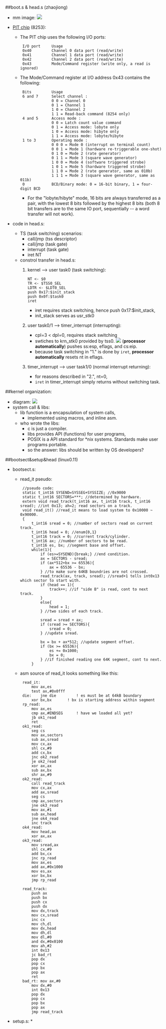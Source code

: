 ##boot.s & head.s (zhaojiong)
 * mm image:
![](../images/boot&head.jpg)
 * [PIT chip](http://wiki.osdev.org/Programmable_Interval_Timer) (8253):
	 * The PIT chip uses the following I/O ports:


			I/O port     Usage
			0x40         Channel 0 data port (read/write)
			0x41         Channel 1 data port (read/write)
			0x42         Channel 2 data port (read/write)
			0x43         Mode/Command register (write only, a read is ignored)

	 * The Mode/Command register at I/O address 0x43 contains the following:


			Bits         Usage
			6 and 7      Select channel :
			             0 0 = Channel 0
			             0 1 = Channel 1
			             1 0 = Channel 2
			             1 1 = Read-back command (8254 only)
			4 and 5      Access mode :
			             0 0 = Latch count value command
			             0 1 = Access mode: lobyte only
			             1 0 = Access mode: hibyte only
			             1 1 = Access mode: lobyte/hibyte
			1 to 3       Operating mode :
			             0 0 0 = Mode 0 (interrupt on terminal count)
			             0 0 1 = Mode 1 (hardware re-triggerable one-shot)
			             0 1 0 = Mode 2 (rate generator)
			             0 1 1 = Mode 3 (square wave generator)
			             1 0 0 = Mode 4 (software triggered strobe)
			             1 0 1 = Mode 5 (hardware triggered strobe)
			             1 1 0 = Mode 2 (rate generator, same as 010b)
			             1 1 1 = Mode 3 (square wave generator, same as 011b)
			0            BCD/Binary mode: 0 = 16-bit binary, 1 = four-digit BCD

		 * For the "lobyte/hibyte" mode, 16 bits are always transferred as a pair, with the lowest 8 bits followed by the highest 8 bits (both 8 bit transfers are to the same IO port, sequentially -- a word transfer will not work).

 * code in head.s:
	 * TS (task switching) scenarios:
		 * call/jmp (tss descriptor)
		 * call/jmp (task gate)
		 * interrupt (task gate)
		 * iret NT
	 * constrol transfer in head.s:
		 1. kernel --> user task0 (task switching):

				NT <- $0
				TR <- $TSS0_SEL
				LDTR <- $LDT0_SEL
				push 0x17:$init_stack
				push 0x0f:$task0
				iret
			 * iret requires stack switching, hence push 0x17:$init_stack,
			 * init_stack serves as usr_stk0
		 2. user task0/1 --> timer_interrupt (interrupting):
			 * cpl=3 < dpl=0, requires stack switching
			 * swtiches to krn_stk0 provided by tss0.
			 ![](../images/interrupt_stack.png)
			 (**processor automatically**) pushes ss:esp, eflags, and cs:eip.
			 * because task switching in "1." is done by `iret`, **processor automatically** resets nt in eflags.
		 3. timer_interrupt --> user task1/0 (normal interrupt returning):
			 * for reasons described in "2.", nt=0,
			 * `iret` in timer_interrupt simply returns without switching task.

##kernel organization:
 * diagram:
![](../images/kernel.png)
 * system call & libs:
	 * lib function is a encapsulation of system calls, 
		 * implemented using macros, and inline asm.
	 * who wrote the libs:
		 * c is just a compiler.
		 * libs provides API (functions) for user programs,
		 * POSIX is a API standard for *nix systems. Standards make user programs portable.
		 * so the answer: libs should be written by OS developers?

##bootsect&setup&head (linux0.11)
 * bootsect.s:
	 * read_it pseudo:

			//pseudo code:
			static t_int16 SYSEND=SYSSEG+SYSSIZE; //0x9000
			static t_int16 SECTORS=***; //determined by hardware.
			extern void read_track(t_int16 ax, t_int16 track, t_int16 sread); //int 0x13; ah=2; read sectors on a track.
			void read_it() //read_it means to load system to 0x10000 ~ 0x90000.
			{
				t_int16 sread = 0; //number of sectors read on current track.
				t_int16 head = 0; //enum{0,1}
				t_int16 track = 0; //current track/cylinder.
				t_int16 ax; //number of sectors to be read.
				t_int16 es, bx; //segment base and offset.
				while(1){
					if (es>=SYSEND){break;} //end condition.
					ax = SECTORS - sread;
					if (ax*512+bx >= 65536){
						ax = 65536 - bx;
					} //to make sure 64KB boundries are not crossed.
					read_track(ax, track, sread); //sread+1 tells int0x13 which sector to start with.
					if (head == 1){
						track++; //if "side B" is read, cont to next track.
					}
					else{
						head = 1;
					} //two sides of each track.
					
					sread = sread + ax; 
					if (sread >= SECTORS){
						sread = 0;
					} //update sread.
					
					bx = bx + ax*512; //update segment offset.
					if (bx >= 65536){
						es += 0x1000;
						bx = 0;
					} //if finished reading one 64K segment, cont to next.
				}


	 * asm source of read_it looks something like this:

		  	read_it:
				mov ax,es
				test ax,#0x0fff
			die:	jne die			! es must be at 64kB boundary
				xor bx,bx		! bx is starting address within segment
			rp_read:
				mov ax,es
				cmp ax,#ENDSEG		! have we loaded all yet?
				jb ok1_read
				ret
			ok1_read:
				seg cs
				mov ax,sectors
				sub ax,sread
				mov cx,ax
				shl cx,#9
				add cx,bx
				jnc ok2_read
				je ok2_read
				xor ax,ax
				sub ax,bx
				shr ax,#9
			ok2_read:
				call read_track
				mov cx,ax
				add ax,sread
				seg cs
				cmp ax,sectors
				jne ok3_read
				mov ax,#1
				sub ax,head
				jne ok4_read
				inc track
			ok4_read:
				mov head,ax
				xor ax,ax
			ok3_read:
				mov sread,ax
				shl cx,#9
				add bx,cx
				jnc rp_read
				mov ax,es
				add ax,#0x1000
				mov es,ax
				xor bx,bx
				jmp rp_read
			
			read_track:
				push ax
				push bx
				push cx
				push dx
				mov dx,track
				mov cx,sread
				inc cx
				mov ch,dl
				mov dx,head
				mov dh,dl
				mov dl,#0
				and dx,#0x0100
				mov ah,#2
				int 0x13
				jc bad_rt
				pop dx
				pop cx
				pop bx
				pop ax
				ret
			bad_rt:	mov ax,#0
				mov dx,#0
				int 0x13
				pop dx
				pop cx
				pop bx
				pop ax
				jmp read_track

 * setup.s:
	 * 

